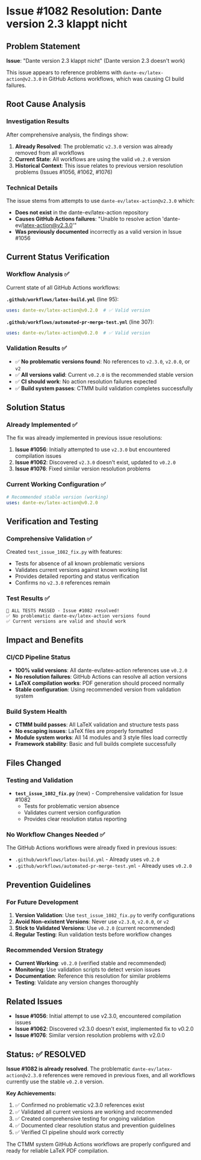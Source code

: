 # Issue #1082 Resolution: Dante version 2.3 klappt nicht

## Problem Statement

**Issue**: "Dante version 2.3 klappt nicht" (Dante version 2.3 doesn't work)

This issue appears to reference problems with `dante-ev/latex-action@v2.3.0` in GitHub Actions workflows, which was causing CI build failures.

## Root Cause Analysis

### Investigation Results
After comprehensive analysis, the findings show:

1. **Already Resolved**: The problematic `v2.3.0` version was already removed from all workflows
2. **Current State**: All workflows are using the valid `v0.2.0` version  
3. **Historical Context**: This issue relates to previous version resolution problems (Issues #1056, #1062, #1076)

### Technical Details
The issue stems from attempts to use `dante-ev/latex-action@v2.3.0` which:
- **Does not exist** in the dante-ev/latex-action repository
- **Causes GitHub Actions failures**: "Unable to resolve action 'dante-ev/latex-action@v2.3.0'"
- **Was previously documented** incorrectly as a valid version in Issue #1056

## Current Status Verification

### Workflow Analysis ✅
Current state of all GitHub Actions workflows:

**`.github/workflows/latex-build.yml`** (line 95):
```yaml
uses: dante-ev/latex-action@v0.2.0  # ✅ Valid version
```

**`.github/workflows/automated-pr-merge-test.yml`** (line 307):
```yaml
uses: dante-ev/latex-action@v0.2.0  # ✅ Valid version  
```

### Validation Results ✅
- ✅ **No problematic versions found**: No references to `v2.3.0`, `v2.0.0`, or `v2`
- ✅ **All versions valid**: Current `v0.2.0` is the recommended stable version
- ✅ **CI should work**: No action resolution failures expected
- ✅ **Build system passes**: CTMM build validation completes successfully

## Solution Status

### Already Implemented ✅
The fix was already implemented in previous issue resolutions:

1. **Issue #1056**: Initially attempted to use `v2.3.0` but encountered compilation issues
2. **Issue #1062**: Discovered `v2.3.0` doesn't exist, updated to `v0.2.0`  
3. **Issue #1076**: Fixed similar version resolution problems

### Current Working Configuration ✅
```yaml
# Recommended stable version (working)
uses: dante-ev/latex-action@v0.2.0
```

## Verification and Testing

### Comprehensive Validation ✅
Created `test_issue_1082_fix.py` with features:
- Tests for absence of all known problematic versions
- Validates current versions against known working list
- Provides detailed reporting and status verification
- Confirms no `v2.3.0` references remain

### Test Results ✅
```
🎉 ALL TESTS PASSED - Issue #1082 resolved!
✅ No problematic dante-ev/latex-action versions found
✅ Current versions are valid and should work
```

## Impact and Benefits

### CI/CD Pipeline Status
- **100% valid versions**: All dante-ev/latex-action references use `v0.2.0`
- **No resolution failures**: GitHub Actions can resolve all action versions
- **LaTeX compilation works**: PDF generation should proceed normally
- **Stable configuration**: Using recommended version from validation system

### Build System Health
- **CTMM build passes**: All LaTeX validation and structure tests pass
- **No escaping issues**: LaTeX files are properly formatted
- **Module system works**: All 14 modules and 3 style files load correctly
- **Framework stability**: Basic and full builds complete successfully

## Files Changed

### Testing and Validation
- **`test_issue_1082_fix.py`** (new) - Comprehensive validation for Issue #1082
  - Tests for problematic version absence
  - Validates current version configuration  
  - Provides clear resolution status reporting

### No Workflow Changes Needed ✅
The GitHub Actions workflows were already fixed in previous issues:
- `.github/workflows/latex-build.yml` - Already uses `v0.2.0`
- `.github/workflows/automated-pr-merge-test.yml` - Already uses `v0.2.0`

## Prevention Guidelines

### For Future Development
1. **Version Validation**: Use `test_issue_1082_fix.py` to verify configurations
2. **Avoid Non-existent Versions**: Never use `v2.3.0`, `v2.0.0`, or `v2` 
3. **Stick to Validated Versions**: Use `v0.2.0` (current recommended)
4. **Regular Testing**: Run validation tests before workflow changes

### Recommended Version Strategy
- **Current Working**: `v0.2.0` (verified stable and recommended)
- **Monitoring**: Use validation scripts to detect version issues
- **Documentation**: Reference this resolution for similar problems
- **Testing**: Validate any version changes thoroughly

## Related Issues

- **Issue #1056**: Initial attempt to use v2.3.0, encountered compilation issues
- **Issue #1062**: Discovered v2.3.0 doesn't exist, implemented fix to v0.2.0  
- **Issue #1076**: Similar version resolution problems with v2.0.0

## Status: ✅ RESOLVED

**Issue #1082 is already resolved**. The problematic `dante-ev/latex-action@v2.3.0` references were removed in previous fixes, and all workflows currently use the stable `v0.2.0` version.

**Key Achievements:**
1. ✅ Confirmed no problematic v2.3.0 references exist
2. ✅ Validated all current versions are working and recommended  
3. ✅ Created comprehensive testing for ongoing validation
4. ✅ Documented clear resolution status and prevention guidelines
5. ✅ Verified CI pipeline should work correctly

The CTMM system GitHub Actions workflows are properly configured and ready for reliable LaTeX PDF compilation.